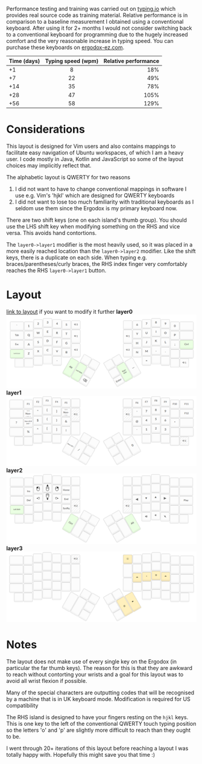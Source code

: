 Performance testing and training was carried out on [typing.io](https://typing.io/) which provides real source code as training material. Relative performance is in comparison to a baseline measurement I obtained using a conventional keyboard. After using it for 2+ months I would not consider switching back to a conventional keyboard for programming due to the hugely increased comfort and the very reasonable increase in typing speed. You can purchase these keyboards on [ergodox-ez.com](https://ergodox-ez.com/).

| Time (days) | Typing speed (wpm) | Relative performance  |
| ----------- |:------------------:| ---------------------:|
| +1          | 8                  | 18%                   |
| +7          | 22                 | 49%                   |
| +14         | 35                 | 78%                   |
| +28         | 47                 | 105%                  |
| +56         | 58                 | 129%                  |

# Considerations
This layout is designed for Vim users and also contains mappings to facilitate easy navigation of Ubuntu workspaces, of which I am a heavy user. I code mostly in Java, Kotlin and JavaScript so some of the layout choices may implicitly reflect that.

The alphabetic layout is QWERTY for two reasons
1. I did not want to have to change conventional mappings in software I use e.g. Vim's 'hjkl' which are designed for QWERTY keyboards
2. I did not want to lose too much familiarity with traditional keyboards as I seldom use them since the Ergodox is my primary keyboard now.

There are two shift keys (one on each island's thumb group). You should use the LHS shift key when modifying something on the RHS and vice versa. This avoids hand contortions.

The `layer0->layer1` modifier is the most heavily used, so it was placed in a more easily reached location than the `layer0->layer2` modifier. Like the shift keys, there is a duplicate on each side. When typing e.g. braces/parentheses/curly braces, the RHS index finger very comfortably reaches the RHS `layer0->layer1` button.

# Layout
[link to layout](http://configure.ergodox-ez.com/keyboard_layouts/kxlgmg/edit) if you want to modify it further
**layer0**
![layer0](https://github.com/Ganon-M/ergodox-vim-ubuntu/blob/master/layout/layer0.png)
**layer1**
![layer1](https://github.com/Ganon-M/ergodox-vim-ubuntu/blob/master/layout/layer1.png)
**layer2**
![layer2](https://github.com/Ganon-M/ergodox-vim-ubuntu/blob/master/layout/layer2.png)
**layer3**
![layer3](https://github.com/Ganon-M/ergodox-vim-ubuntu/blob/master/layout/layer3.png)

# Notes
The layout does not make use of every single key on the Ergodox (in particular the far thumb keys). The reason for this is that they are awkward to reach without contorting your wrists and a goal for this layout was to avoid all wrist flexion if possible.

Many of the special characters are outputting codes that will be recognised by a machine that is in UK keyboard mode. Modification is required for US compatibility

The RHS island is designed to have your fingers resting on the `hjkl` keys. This is one key to the left of the conventional QWERTY touch typing position so the letters 'o' and 'p' are slightly more difficult to reach than they ought to be.

I went through 20+ iterations of this layout before reaching a layout I was totally happy with. Hopefully this might save you that time :)
